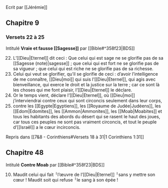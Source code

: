 Ecrit par [[Jérémie]]
## Chapitre 9
### Versets 22 à 25
Intitulé **Vraie et fausse [[Sagesse]]** par [[Bible#^358f23|BDS]]

22) L’[[Dieu|Eternel]] dit ceci :
    Que celui qui est sage ne se glorifie pas de sa [[Sagesse (note)|sagesse]] ;
    que celui qui est fort ne se glorifie pas de sa vigueur ;
    que celui qui est riche ne se glorifie pas de sa richesse.
23) Celui qui veut se glorifier, qu’il se glorifie de ceci :
    d’avoir l’intelligence de me connaître, [[Dieu|moi]] qui suis l’[[Dieu|Eternel]],
    qui agis avec bienveillance,
    qui exerce le droit et la justice sur la terre ;
    car ce sont là les choses qui me font plaisir, l’[[Dieu|Eternel]] le déclare.
24) Or le temps vient, déclare l’[[Dieu|Eternel]], où [[Dieu|moi]] j’interviendrai contre ceux qui sont circoncis seulement dans leur corps,
25) contre les [[Egypte|Egyptiens]], les [[Royaume de Judée|Judéens]], les [[Edom|Edomites]], les [[Ammon|Ammonites]], les [[Moab|Moabites]] et tous les habitants des abords du désert qui se rasent le haut des joues, car tous ces peuples ne sont pas vraiment circoncis, et tout le peuple d’[[Israël]] a le cœur incirconcis.

Repris dans [[7&8 - Corinthiens#Versets 18 à 31|1 Corinthiens 1:31]]
## Chapitre 48
Intitulé **Contre Moab** par [[Bible#^358f23|BDS]]

10) Maudit celui qui fait ╵l’œuvre de l’[[Dieu|Eternel]] ╵sans y mettre son cœur !
    Maudit soit qui refuse ╵le sang à son épée !